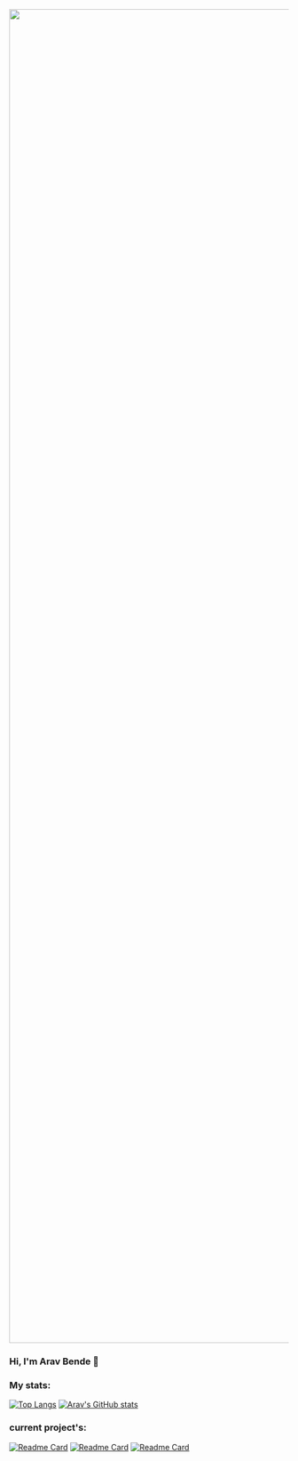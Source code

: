 <img align="top" width="2400px" src="https://imgs.search.brave.com/Kj1ju7WwHGSNLcdI6bfEk7cg9lj0nCiElhw3znEghzY/rs:fit:1200:800:1/g:ce/aHR0cHM6Ly8yMDE4/Lm55Yy53b3JkY2Ft/cC5vcmcvZmlsZXMv/MjAxOC8wNi9OWUMt/bmlnaHQtYmFubmVy/LmpwZw" />

### Hi, I'm Arav Bende 👋

### My stats:
[![Top Langs](https://github-readme-stats.vercel.app/api/top-langs/?username=AravBende&show_icons=true&theme=dark)](https://github.com/AravBende/github-readme-stats) [![Arav's GitHub stats](https://github-readme-stats.vercel.app/api?username=AravBende&show_icons=true&theme=dark)](https://github.com/AravBende/github-readme-stats)

### current project's:
[![Readme Card](https://github-readme-stats.vercel.app/api/pin/?username=AravBende&repo=Minichess&show_icons=true&theme=dark)](https://github.com/AravBende/Minichess)
[![Readme Card](https://github-readme-stats.vercel.app/api/pin/?username=AravBende&repo=tictactoe&show_icons=true&theme=dark)](https://github.com/AravBende/tictactoe)
[![Readme Card](https://github-readme-stats.vercel.app/api/pin/?username=AravBende&repo=Python-challanges&show_icons=true&theme=dark)](https://github.com/AravBende/Python-challanges)


<!--
**AravBende/AravBende** is a ✨ _special_ ✨ repository because its `README.md` (this file) appears on your GitHub profile.

Here are some ideas to get you started:

- 🔭 I’m currently working on ...
- 🌱 I’m currently learning Python
- 👯 I’m looking to collaborate on ...
- 🤔 I’m looking for help with ...
- 💬 Ask me about ...
- 📫 How to reach me: ...
- 😄 Pronouns: ...
- ⚡ Fun fact: ...
-->
